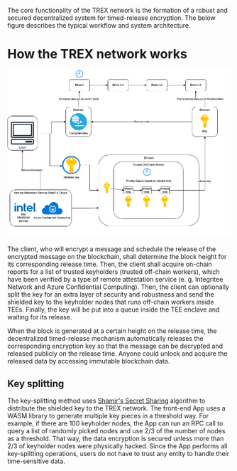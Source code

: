 The core functionality of the TREX network is the formation of a robust and secured decentralized system for timed-release encryption. The below figure describes the typical workflow and system architecture.

# How the TREX network works

![TREX-arch](trex-arch.png)

The client, who will encrypt a message and schedule the release of the encrypted message on the blockchain, shall determine the block height for its corresponding release time. Then, the client shall acquire on-chain reports for a list of trusted keyholders (trusted off-chain workers), which have been verified by a type of remote attestation service (e. g. Integritee Network and Azure Confidential Computing). Then, the client can optionally split the key for an extra layer of security and robustness and send the shielded key to the keyholder nodes that runs off-chain workers inside TEEs. Finally, the key will be put into a queue inside the TEE enclave and waiting for its release.

When the block is generated at a certain height on the release time, the decentralized timed-release mechanism automatically releases the corresponding encryption key so that the message can be decrypted and released publicly on the release time. Anyone could unlock and acquire the released data by accessing immutable blockchain data.

## Key splitting
The key-splitting method uses [Shamir's Secret Sharing](https://en.wikipedia.org/wiki/Shamir%27s_Secret_Sharing) algorithm to distribute the shielded key to the TREX network. The front-end App uses a WASM library to generate multiple key pieces in a threshold way. For example, if there are 100 keyholder nodes, the App can run an RPC call to query a list of randomly picked nodes and use 2/3 of the number of nodes as a threshold. That way, the data encryption is secured unless more than 2/3 of keyholder nodes were physically hacked. Since the App performs all key-splitting operations, users do not have to trust any entity to handle their time-sensitive data.